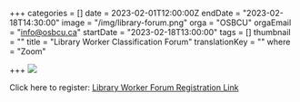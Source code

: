 +++
categories = []
date = 2023-02-01T12:00:00Z
endDate = "2023-02-18T14:30:00"
image = "/img/library-forum.png"
orga = "OSBCU"
orgaEmail = "info@osbcu.ca"
startDate = "2023-02-18T13:00:00"
tags = []
thumbnail = ""
title = "Library Worker Classification Forum"
translationKey = ""
where = "Zoom"

+++
![](/img/library-forum.png)

Click here to register: [Library Worker Forum Registration Link](https://us02web.zoom.us/meeting/register/tZAldOirqjwuHNEx7J0whMgjLCsCTfQpFQwX)